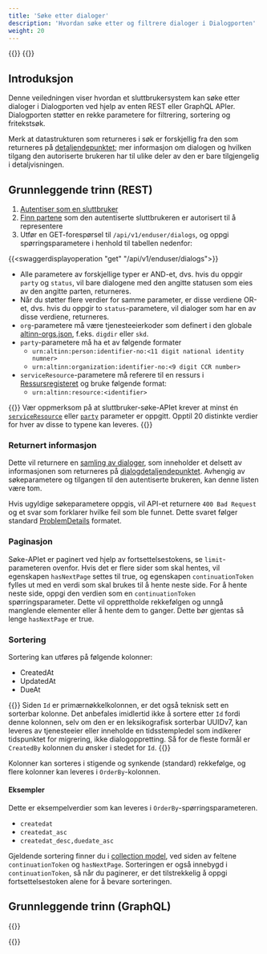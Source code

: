 ```yaml
---
title: 'Søke etter dialoger'
description: 'Hvordan søke etter og filtrere dialoger i Dialogporten'
weight: 20
---
```


{{<dialogportenswaggerselector>}}
{{<swaggerload>}}

## Introduksjon

Denne veiledningen viser hvordan et sluttbrukersystem kan søke etter dialoger i Dialogporten ved hjelp av enten REST eller GraphQL APIer. Dialogporten støtter en rekke parametere for filtrering, sortering og fritekstsøk.

Merk at datastrukturen som returneres i søk er forskjellig fra den som returneres på [detaljendepunktet](../getting-dialog-details); mer informasjon om dialogen og hvilken tilgang den autoriserte brukeren har til ulike deler av den er bare tilgjengelig i detaljvisningen.

## Grunnleggende trinn (REST)

1. [Autentiser som en sluttbruker](../authenticating#bruk-for-sluttbrukersystemer)
2. [Finn partene](../authorized-parties) som den autentiserte sluttbrukeren er autorisert til å representere
3. Utfør en GET-forespørsel til `/api/v1/enduser/dialogs`, og oppgi spørringsparametere i henhold til tabellen nedenfor:

{{<swaggerdisplayoperation "get" "/api/v1/enduser/dialogs">}}

* Alle parametere av forskjellige typer er AND-et, dvs. hvis du oppgir `party` og `status`, vil bare dialogene med den angitte statusen som eies av den angitte parten, returneres.
* Når du støtter flere verdier for samme parameter, er disse verdiene OR-et, dvs. hvis du oppgir to `status`-parametere, vil dialoger som har en av disse verdiene, returneres.
* `org`-parametere må være tjenesteeierkoder som definert i den globale [altinn-orgs.json](https://altinncdn.no/orgs/altinn-orgs.json), f.eks. `digdir` eller `skd`.
* `party`-parametere må ha et av følgende formater
    * `urn:altinn:person:identifier-no:<11 digit national identity numner>`
    * `urn:altinn:organization:identifier-no:<9 digit CCR number>`
* `serviceResource`-parametere må referere til en ressurs i [Ressursregisteret](../../../authorization/what-do-you-get/resourceregistry) og bruke følgende format:
    * `urn:altinn:resource:<identifier>`

{{<notice warning>}}
Vær oppmerksom på at sluttbruker-søke-APIet krever at minst én [`serviceResource`](../../getting-started/authorization/service-resource) eller [`party`](../../getting-started/authorization/parties) parameter er oppgitt. Opptil 20 distinkte verdier for hver av disse to typene kan leveres.
{{</notice>}}

### Returnert informasjon

Dette vil returnere en [samling av dialoger](../../reference/entities/dialog/#søk), som inneholder et delsett av informasjonen som returneres på [dialogdetaljendepunktet](../../reference/entities/dialog/). Avhengig av søkeparametere og tilgangen til den autentiserte brukeren, kan denne listen være tom.

Hvis ugyldige søkeparametere oppgis, vil API-et returnere `400 Bad Request` og et svar som forklarer hvilke feil som ble funnet. Dette svaret følger standard [ProblemDetails](https://datatracker.ietf.org/doc/html/rfc7807) formatet.

### Paginasjon

Søke-APIet er paginert ved hjelp av fortsettelsestokens, se `limit`-parameteren ovenfor. Hvis det er flere sider som skal hentes, vil egenskapen `hasNextPage` settes til true, og egenskapen `continuationToken` fylles ut med en verdi som skal brukes til å hente neste side. For å hente neste side, oppgi den verdien som en `continuationToken` spørringsparameter. Dette vil opprettholde rekkefølgen og unngå manglende elementer eller å hente dem to ganger. Dette bør gjentas så lenge `hasNextPage` er true.

### Sortering

Sortering kan utføres på følgende kolonner:

* CreatedAt
* UpdatedAt
* DueAt

{{<notice warning>}}
Siden `Id` er primærnøkkelkolonnen, er det også teknisk sett en sorterbar kolonne. Det anbefales imidlertid ikke å sortere etter `Id` fordi denne kolonnen, selv om den er en leksikografisk sorterbar UUIDv7, kan leveres av tjenesteeier eller inneholde en tidsstempledel som indikerer tidspunktet for migrering, ikke dialogoppretting. Så for de fleste formål er `CreatedBy` kolonnen du ønsker i stedet for `Id`.
{{</notice>}}

Kolonner kan sorteres i stigende og synkende (standard) rekkefølge, og flere kolonner kan leveres i `OrderBy`-kolonnen.

#### Eksempler

Dette er eksempelverdier som kan leveres i `OrderBy`-spørringsparameteren.

* `createdat`
* `createdat_asc`
* `createdat_desc,duedate_asc`

Gjeldende sortering finner du i [collection model](../../reference/entities/dialog/#søk), ved siden av feltene `continuationToken` og `hasNextPage`. Sorteringen er også innebygd i `continuationToken`, så når du paginerer, er det tilstrekkelig å oppgi fortsettelsestoken alene for å bevare sorteringen.

## Grunnleggende trinn (GraphQL)

{{<notyetwritten>}}

{{<children />}}